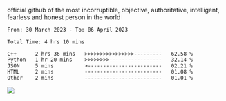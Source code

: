 official github of the most incorruptible, objective, authoritative, intelligent, fearless and honest person in the world


<!--START_SECTION:waka-->

```text
From: 30 March 2023 - To: 06 April 2023

Total Time: 4 hrs 10 mins

C++      2 hrs 36 mins   >>>>>>>>>>>>>>>>---------   62.58 %
Python   1 hr 20 mins    >>>>>>>>-----------------   32.14 %
JSON     5 mins          >------------------------   02.21 %
HTML     2 mins          -------------------------   01.08 %
Other    2 mins          -------------------------   01.01 %
```

<!--END_SECTION:waka-->

<a href="https://www.codewars.com/users/LIL-JABA"><img src="https://www.codewars.com/users/LIL-JABA/badges/small"></a>
